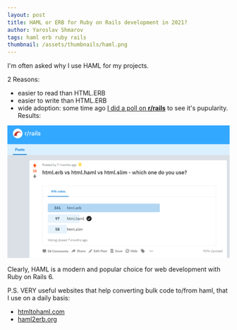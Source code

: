 ```yaml
---
layout: post
title: HAML or ERB for Ruby on Rails development in 2021?
author: Yaroslav Shmarov
tags: haml erb ruby rails
thumbnail: /assets/thumbnails/haml.png
---
```


I'm often asked why I use HAML for my projects.

2 Reasons:
* easier to read than HTML.ERB
* easier to write than HTML.ERB
* wide adoption: some time ago [I did a poll on **r/rails**](https://www.reddit.com/r/rails/comments/gs0x4b/htmlerb_vs_htmlhaml_vs_htmlslim_which_one_do_you/) to see it's pupularity. Results:

![haml-vs-erb](/assets/2021-01-04-rails-erb-or-haml/haml-vs-erb.png)

Clearly, HAML is a modern and popular choice for web development with Ruby on Rails 6.

P.S. VERY useful websites that help converting bulk code to/from haml, that I use on a daily basis:

* [htmltohaml.com](https://htmltohaml.com/)
* [haml2erb.org](haml2erb.org/)


